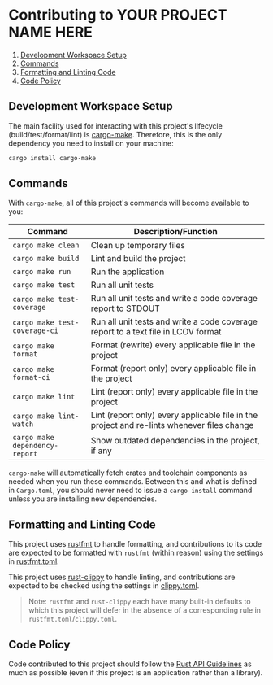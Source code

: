 # Contributing to YOUR PROJECT NAME HERE

1. [Development Workspace Setup](#development-workspace-setup)
2. [Commands](#commands)
3. [Formatting and Linting Code](#formatting-and-linting-code)
4. [Code Policy](#code-policy)

## Development Workspace Setup

The main facility used for interacting with this project's lifecycle (build/test/format/lint) is
[cargo-make](https://sagiegurari.github.io/cargo-make). Therefore, this is the only dependency you
need to install on your machine:

```bash
cargo install cargo-make
```

## Commands

With `cargo-make`, all of this project's commands will become available to you:

| Command                        | Description/Function                                                                       |
|--------------------------------|--------------------------------------------------------------------------------------------|
| `cargo make clean`             | Clean up temporary files                                                                   |
| `cargo make build`             | Lint and build the project                                                                 |
| `cargo make run`               | Run the application                                                                        |
| `cargo make test`              | Run all unit tests                                                                         |
| `cargo make test-coverage`     | Run all unit tests and write a code coverage report to STDOUT                              |
| `cargo make test-coverage-ci`  | Run all unit tests and write a code coverage report to a text file in LCOV format          |
| `cargo make format`            | Format (rewrite) every applicable file in the project                                      |
| `cargo make format-ci`         | Format (report only) every applicable file in the project                                  |
| `cargo make lint`              | Lint (report only) every applicable file in the project                                    |
| `cargo make lint-watch`        | Lint (report only) every applicable file in the project and re-lints whenever files change |
| `cargo make dependency-report` | Show outdated dependencies in the project, if any                                          |

`cargo-make` will automatically fetch crates and toolchain components as needed when you run these
commands. Between this and what is defined in `Cargo.toml`, you should never need to issue a
`cargo install` command unless you are installing new dependencies.

## Formatting and Linting Code

This project uses [rustfmt](https://github.com/rust-lang/rustfmt) to handle formatting, and
contributions to its code are expected to be formatted with `rustfmt` (within reason) using the
settings in [rustfmt.toml](./rustfmt.toml).

This project uses [rust-clippy](https://github.com/rust-lang/rust-clippy) to handle linting, and
contributions are expected to be checked using the settings in [clippy.toml](./clippy.toml).

>Note: `rustfmt` and `rust-clippy` each have many built-in defaults to which this project will defer
>in the absence of a corresponding rule in `rustfmt.toml`/`clippy.toml`.

## Code Policy

Code contributed to this project should follow the
[Rust API Guidelines](https://rust-lang.github.io/api-guidelines/checklist.html) as much as
possible (even if this project is an application rather than a library).
